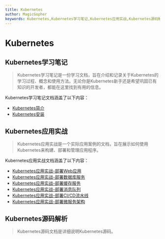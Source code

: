 ```yaml
---
title: Kubernetes
author: MagicGopher
keywords: Kubernetes,Kubernetes学习笔记,Kubernetes应用实战,Kubernetes源码解析
---
```


# Kubernetes

## Kubernetes学习笔记

> Kubernetes学习笔记是一份学习文档，旨在介绍和记录关于Kubernetes的学习过程、概念和使用方法。无论你是Kubernetes新手还是希望巩固已有知识的开发者，都能在这里找到有用的信息。

Kubernetes学习笔记文档涵盖了以下内容：
- [Kubernetes简介](./01-Kubernetes学习笔记/01-Kubernetes简介.md)
- [Kubernetes安装](./01-Kubernetes学习笔记/02-Kubernetes安装.md)

## Kubernetes应用实战

> Kubernetes应用实战是一个实际应用案例的文档，旨在展示如何使用Kubernetes来构建、部署和管理应用程序。

Kubernetes应用实战文档涵盖了以下内容：
- [Kubernetes应用实战-部署Web应用]()
- [Kubernetes应用实战-部署数据库服务]()
- [Kubernetes应用实战-部署缓存服务]()
- [Kubernetes应用实战-部署消息队列]()
- [Kubernetes应用实战-部署CI/CD流水线]()
- [Kubernetes应用实战-部署微服务架构]()

## Kubernetes源码解析

> Kubernetes源码文档是详细说明Kubernetes源码。